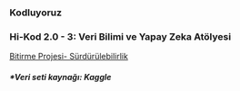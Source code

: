 ### Kodluyoruz
### Hi-Kod 2.0 - 3: Veri Bilimi ve Yapay Zeka Atölyesi
[Bitirme Projesi- Sürdürülebilirlik](https://www.your-link.com](https://github.com/seymagkts/HiKod203/tree/main/BITIRME_PROJESI))
##### *Veri seti kaynağı: Kaggle
